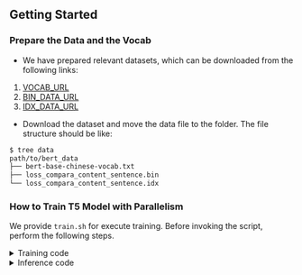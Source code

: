 ## Getting Started
### Prepare the Data and the Vocab

- We have prepared relevant datasets, which can be downloaded from the following links:

1. [VOCAB_URL](https://oneflow-static.oss-cn-beijing.aliyuncs.com/ci-files/dataset/libai/bert_dataset/bert-base-chinese-vocab.txt)
2. [BIN_DATA_URL](https://oneflow-static.oss-cn-beijing.aliyuncs.com/ci-files/dataset/libai/bert_dataset/loss_compara_content_sentence.bin)
3. [IDX_DATA_URL](https://oneflow-static.oss-cn-beijing.aliyuncs.com/ci-files/dataset/libai/bert_dataset/loss_compara_content_sentence.idx)

- Download the dataset and move the data file to the folder. The file structure should be like:
```bash
$ tree data
path/to/bert_data
├── bert-base-chinese-vocab.txt
├── loss_compara_content_sentence.bin
└── loss_compara_content_sentence.idx
```
### How to Train T5 Model with Parallelism

We provide `train.sh` for execute training. Before invoking the script, perform the following steps.
<details>
<summary>Training code</summary>
We take the T5 as an example to show how to train the model.

```Shell
bash T5/train.sh
```
</details>
<details>
<summary>Inference code</summary>
We take the T5 as an example to show how to test the model.

```Shell
bash T5/infer.sh
```
</details>

